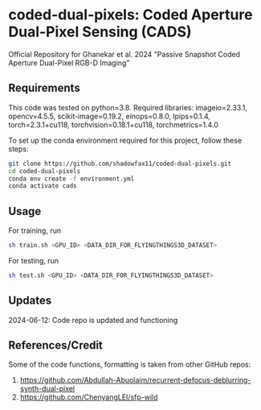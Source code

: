 # coded-dual-pixels: Coded Aperture Dual-Pixel Sensing (CADS)
Official Repository for Ghanekar et al. 2024 "Passive Snapshot Coded Aperture Dual-Pixel RGB-D Imaging" 

## Requirements
This code was tested on python=3.8. 
Required libraries: imageio=2.33.1, opencv=4.5.5, scikit-image=0.19.2, einops=0.8.0, lpips=0.1.4, torch=2.3.1+cu118, torchvision=0.18.1+cu118, torchmetrics=1.4.0

To set up the conda environment required for this project, follow these steps:
 ```sh
 git clone https://github.com/shadowfax11/coded-dual-pixels.git
 cd coded-dual-pixels
 conda env create -f environment.yml
 conda activate cads
 ```

## Usage 
For training, run 
```sh
sh train.sh <GPU_ID> <DATA_DIR_FOR_FLYINGTHINGS3D_DATASET>
```

For testing, run
```sh
sh test.sh <GPU_ID> <DATA_DIR_FOR_FLYINGTHINGS3D_DATASET>
```

## Updates
2024-06-12: Code repo is updated and functioning

## References/Credit
Some of the code functions, formatting is taken from other GitHub repos: 
1. https://github.com/Abdullah-Abuolaim/recurrent-defocus-deblurring-synth-dual-pixel
2. https://github.com/ChenyangLEI/sfp-wild
